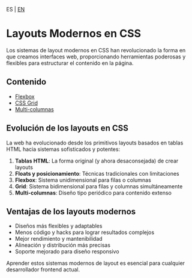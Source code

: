 <!-- MULTILANGUAJE MENU START -->
ES | [EN](https://lckpig.gitbook.io/practical-dev-handbook/css/modern-layouts)
<!-- MULTILANGUAJE MENU END -->

# Layouts Modernos en CSS

Los sistemas de layout modernos en CSS han revolucionado la forma en que creamos interfaces web, proporcionando herramientas poderosas y flexibles para estructurar el contenido en la página.

## Contenido

- [Flexbox](flexbox.md)
- [CSS Grid](css-grid.md)
- [Multi-columnas](multi-columns.md)

## Evolución de los layouts en CSS

La web ha evolucionado desde los primitivos layouts basados en tablas HTML hacia sistemas sofisticados y potentes:

1. **Tablas HTML**: La forma original (y ahora desaconsejada) de crear layouts
2. **Floats y posicionamiento**: Técnicas tradicionales con limitaciones
3. **Flexbox**: Sistema unidimensional para filas o columnas
4. **Grid**: Sistema bidimensional para filas y columnas simultáneamente
5. **Multi-columnas**: Diseño tipo periódico para contenido extenso

## Ventajas de los layouts modernos

- Diseños más flexibles y adaptables
- Menos código y hacks para lograr resultados complejos
- Mejor rendimiento y mantenibilidad
- Alineación y distribución más precisas
- Soporte mejorado para diseño responsivo

Aprender estos sistemas modernos de layout es esencial para cualquier desarrollador frontend actual. 